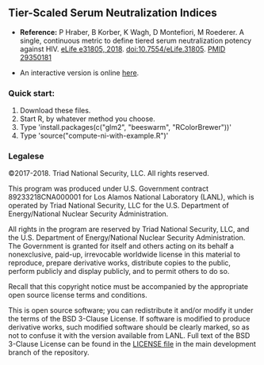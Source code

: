 ## Tier-Scaled Serum Neutralization Indices

* **Reference:** P Hraber, B Korber, K Wagh, D Montefiori, M Roederer. A single, continuous metric to define tiered serum neutralization potency against HIV. [eLife e31805, 2018](elifesciences.org/articles/31805). [doi:10.7554/eLife.31805](dx.doi.org/10.7554/eLife.31805). [PMID 29350181](ncbi.nlm.nih.gov/pubmed/29350181)

* An interactive version is online [here](hiv.lanl.gov/content/sequence/NI/ni.html).

### Quick start:

1. Download these files.
1. Start R, by whatever method you choose.
1. Type 'install.packages(c("glm2", "beeswarm", "RColorBrewer"))'
1. Type 'source("compute-ni-with-example.R")'

### Legalese

©2017-2018. Triad National Security, LLC. All rights reserved.
 
This program was produced under U.S. Government contract
89233218CNA000001 for Los Alamos National Laboratory (LANL), which is
operated by Triad National Security, LLC for the U.S. Department of
Energy/National Nuclear Security Administration.
 
All rights in the program are reserved by Triad National Security,
LLC, and the U.S. Department of Energy/National Nuclear Security
Administration. The Government is granted for itself and others acting
on its behalf a nonexclusive, paid-up, irrevocable worldwide license
in this material to reproduce, prepare derivative works, distribute
copies to the public, perform publicly and display publicly, and to
permit others to do so.
 
Recall that this copyright notice must be accompanied by the
appropriate open source license terms and conditions.

This is open source software; you can redistribute it and/or modify it
under the terms of the BSD 3-Clause License. If software is modified
to produce derivative works, such modified software should be clearly
marked, so as not to confuse it with the version available from
LANL. Full text of the BSD 3-Clause License can be found in the
[LICENSE file](github.com/phraber/nis/blob/master/LICENSE.md) in the
main development branch of the repository.
